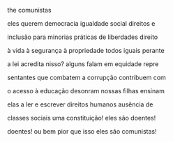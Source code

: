 the comunistas

eles querem democracia igualdade social direitos e

inclusão para minorias práticas de liberdades direito

à vida à segurança à propriedade todos iguais perante

a lei acredita nisso? alguns falam em equidade repre

sentantes que combatem a corrupção contribuem com

o acesso à educação desonram nossas filhas ensinam

elas a ler e escrever direitos humanos ausência de

classes sociais uma constituição! eles são doentes!

doentes! ou bem pior que isso eles são comunistas!
